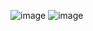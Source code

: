 ![image](https://github.com/user-attachments/assets/6155141a-0ced-442d-b10e-e58844a4b981)
![image](https://github.com/user-attachments/assets/fbd96410-e851-41a4-b08b-22853b886159)

